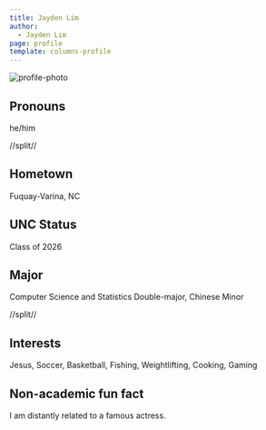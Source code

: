 ```yaml
---
title: Jayden Lim
author:
  - Jayden Lim
page: profile
template: columns-profile
---
```


![profile-photo](../../../static/profile-photos/jaylim.PNG)

## Pronouns

he/him

//split//

## Hometown

Fuquay-Varina, NC

## UNC Status

Class of 2026

## Major

Computer Science and Statistics Double-major, Chinese Minor

//split//

## Interests

Jesus, Soccer, Basketball, Fishing, Weightlifting, Cooking, Gaming

## Non-academic fun fact

I am distantly related to a famous actress.
